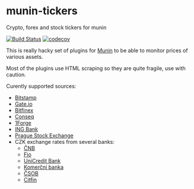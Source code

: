 # munin-tickers

Crypto, forex and stock tickers for munin

[![Build Status](https://travis-ci.org/nijel/munin-tickers.svg?branch=master)](https://travis-ci.org/nijel/munin-tickers)
[![codecov](https://codecov.io/gh/nijel/munin-tickers/branch/master/graph/badge.svg)](https://codecov.io/gh/nijel/munin-tickers)

This is really hacky set of plugins for [Munin](http://munin-monitoring.org/)
to be able to monitor prices of various assets.

Most of the plugins use HTML scraping so they are quite fragile, use with
caution.

Curently supported sources:

* [Bitstamp](https://www.bitstamp.net/)
* [Gate.io](https://gate.io/)
* [Bitfinex](https://www.bitfinex.com/)
* [Conseq](https://www.conseq.cz/)
* [1Forge](https://1forge.com/)
* [ING Bank](http://www.ingbank.cz/)
* [Prague Stock Exchange](https://www.pse.cz/)
* CZK exchange rates from several banks:
    * [ČNB](http://www.cnb.cz/)
    * [Fio](https://www.fio.cz/)
    * [UniCredit Bank](https://www.unicreditbank.cz/)
    * [Komerční banka](https://www.kb.cz/)
    * [ČSOB](https://www.csob.cz/portal/)
    * [Citfin](https://www.citfin.cz/)
